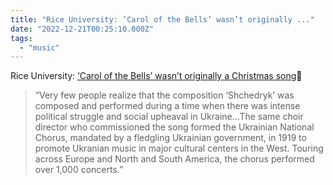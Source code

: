 ```yaml
---
title: "Rice University: ‘Carol of the Bells’ wasn’t originally ..."
date: "2022-12-21T00:25:10.000Z"
tags: 
  - "music"
---
```


Rice University: [‘Carol of the Bells’ wasn’t originally a Christmas song](https://news.rice.edu/news/2004/carol-bells-wasnt-originally-christmas-song)🎵

> “Very few people realize that the composition ‘Shchedryk’ was composed and performed during a time when there was intense political struggle and social upheaval in Ukraine…The same choir director who commissioned the song formed the Ukrainian National Chorus, mandated by a fledgling Ukrainian government, in 1919 to promote Ukranian music in major cultural centers in the West. Touring across Europe and North and South America, the chorus performed over 1,000 concerts.”
